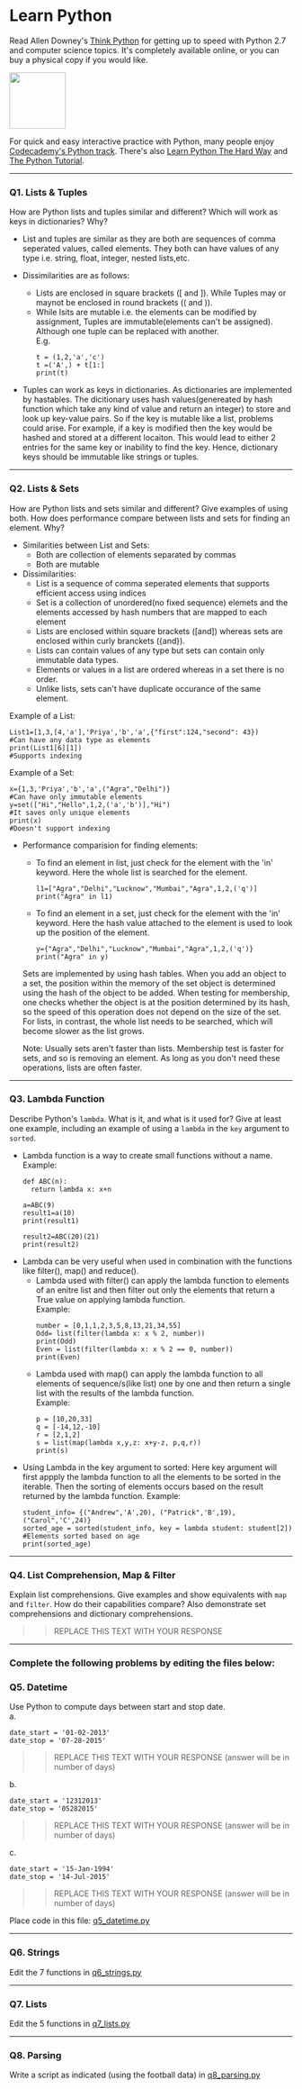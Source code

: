 # Learn Python

Read Allen Downey's [Think Python](http://www.greenteapress.com/thinkpython/) for getting up to speed with Python 2.7 and computer science topics. It's completely available online, or you can buy a physical copy if you would like.

<a href="http://www.greenteapress.com/thinkpython/"><img src="img/think_python.png" style="width: 100px;" target="_blank"></a>

For quick and easy interactive practice with Python, many people enjoy [Codecademy's Python track](http://www.codecademy.com/en/tracks/python). There's also [Learn Python The Hard Way](http://learnpythonthehardway.org/book/) and [The Python Tutorial](https://docs.python.org/2/tutorial/).

---

### Q1. Lists &amp; Tuples

How are Python lists and tuples similar and different? Which will work as keys in dictionaries? Why?

* List and tuples are similar as they are both are sequences of comma seperated values, called elements. They both can have values of any type i.e. string, float, integer, nested lists,etc.  

* Dissimilarities are as follows:
  - Lists are enclosed in square brackets ([ and ]). While Tuples may or maynot be enclosed in round brackets (( and )).
  - While lsits are mutable i.e. the elements can be modified by assignment, Tuples are immutable(elements can't be assigned). Although one tuple can be replaced with another.  
    E.g.     
    ```
    t = (1,2,'a','c')    
    t =('A',) + t[1:]    
    print(t)  
    ```
* Tuples can work as keys in dictionaries. As dictionaries are implemented by hastables. The dicitionary uses hash values(genereated by hash function which take any kind of value and return an integer) to store and look up key-value pairs. So if the key is mutable like a list, problems could arise. For example, if a key is modified then the key would be hashed and stored at a different locaiton. This would lead to either 2 entries for the same key or inability to find the key. Hence, dictionary keys should be immutable like strings or tuples. 

---

### Q2. Lists &amp; Sets

How are Python lists and sets similar and different? Give examples of using both. How does performance compare between lists and sets for finding an element. Why?

* Similarities between List and Sets:
  - Both are collection of elements separated by commas
  - Both are mutable
* Dissimilarities:
  - List is a sequence of comma seperated elements that supports efficient access using indices
  - Set is a collection of unordered(no fixed sequence) elemets and the elements accessed by hash numbers that are mapped to each element
  - Lists are enclosed within square brackets ([and]) whereas sets are enclosed within curly branckets ({and}).
  - Lists can contain values of any type but sets can contain only immutable data types.
  - Elements or values in a list are ordered whereas in a set there is no order.
  - Unlike lists, sets can't have duplicate occurance of the same element.  
 
 Example of a List:    
 ```  
 List1=[1,3,[4,'a'],'Priya','b','a',{"first":124,"second": 43})      #Can have any data type as elements 
 print(List1[6][1])                                                  #Supports indexing  
 ```
 Example of a Set:  
 ```  
 x={1,3,'Priya','b','a',("Agra","Delhi")}                            #Can have only immutable elements
 y=set(["Hi","Hello",1,2,('a','b')],"Hi")                            #It saves only unique elements
 print(x)                                                            #Doesn't support indexing
 ```
 * Performance comparision for finding elements:
   - To find an element in list, just check for the element with the 'in' keyword. Here the whole list is searched for the element.
     ```
     l1=["Agra","Delhi","Lucknow","Mumbai","Agra",1,2,('q')]
     print("Agra" in l1)
     ```
   - To find an element in a set, just check for the element with the 'in' keyword. Here the hash value attached to the element is used to look up the position of the element. 
     ```
     y={"Agra","Delhi","Lucknow","Mumbai","Agra",1,2,('q')}
     print("Agra" in y)
     ```
   Sets are implemented by using hash tables. When you add an object to a set, the position within the memory of the set object is          determined using the hash of the object to be added. When testing for membership, one checks whether the object is at the position determined by its hash, so the speed of this operation does not depend on the size of the set. For lists, in contrast, the whole list needs to be searched, which will become slower as the list grows.

   Note: Usually sets aren't faster than lists. Membership test is faster for sets, and so is removing an element. As long as you don't need these operations, lists are often faster.
---

### Q3. Lambda Function

Describe Python's `lambda`. What is it, and what is it used for? Give at least one example, including an example of using a `lambda` in the `key` argument to `sorted`.

* Lambda function is a way to create small functions without a name.
  Example:
  ```
  def ABC(n):
    return lambda x: x+n
    
  a=ABC(9)
  result1=a(10)
  print(result1)
  
  result2=ABC(20)(21)
  print(result2) 
  ```
* Lambda can be very useful when used in combination with the functions like filter(), map() and reduce().
  - Lambda used with filter() can apply the lambda function to elements of an enitre list and then filter out only the elements that return a True value on applying lambda function.   
     Example:  
     ```
     number = [0,1,1,2,3,5,8,13,21,34,55]
     Odd= list(filter(lambda x: x % 2, number))
     print(Odd)
     Even = list(filter(lambda x: x % 2 == 0, number))
     print(Even)
     ```
  - Lambda used with map() can apply the lambda function to all elements of sequence/s(like list) one by one and then return a single list with the results of the lambda function.  
     Example:  
     ```
     p = [10,20,33]
     q = [-14,12,-10]
     r = [2,1,2]
     s = list(map(lambda x,y,z: x+y-z, p,q,r))
     print(s)
     ```
* Using Lambda in the key argument to sorted: Here key argument will first appply the lambda function to all the elements to be sorted in the iterable. Then the sorting of elements occurs based on the result returned by the lambda function.
     Example:  
     ```
     student_info= {("Andrew",'A',20), ("Patrick",'B',19),("Carol",'C',24)}
     sorted_age = sorted(student_info, key = lambda student: student[2])       #Elements sorted based on age
     print(sorted_age)
     ```

---

### Q4. List Comprehension, Map &amp; Filter

Explain list comprehensions. Give examples and show equivalents with `map` and `filter`. How do their capabilities compare? Also demonstrate set comprehensions and dictionary comprehensions.

>> REPLACE THIS TEXT WITH YOUR RESPONSE

---

### Complete the following problems by editing the files below:

### Q5. Datetime
Use Python to compute days between start and stop date.   
a.  

```
date_start = '01-02-2013'    
date_stop = '07-28-2015'
```

>> REPLACE THIS TEXT WITH YOUR RESPONSE (answer will be in number of days)

b.  
```
date_start = '12312013'  
date_stop = '05282015'  
```

>> REPLACE THIS TEXT WITH YOUR RESPONSE (answer will be in number of days)

c.  
```
date_start = '15-Jan-1994'      
date_stop = '14-Jul-2015'  
```

>> REPLACE THIS TEXT WITH YOUR RESPONSE  (answer will be in number of days)

Place code in this file: [q5_datetime.py](python/q5_datetime.py)

---

### Q6. Strings
Edit the 7 functions in [q6_strings.py](python/q6_strings.py)

---

### Q7. Lists
Edit the 5 functions in [q7_lists.py](python/q7_lists.py)

---

### Q8. Parsing
Write a script as indicated (using the football data) in [q8_parsing.py](python/q8_parsing.py)






